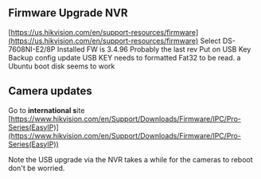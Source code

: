 


## Firmware Upgrade NVR
[https://us.hikvision.com/en/support-resources/firmware](https://us.hikvision.com/en/support-resources/firmware)
Select DS-7608NI-E2/8P
Installed FW is 3.4.96 Probably the last rev
Put on USB Key
Backup config
update
USB KEY needs to formatted Fat32 to be read.  a Ubuntu boot disk seems to work

## Camera updates
Go to **international s**ite
[https://www.hikvision.com/en/Support/Downloads/Firmware/IPC/Pro-Series(EasyIP)](https://www.hikvision.com/en/Support/Downloads/Firmware/IPC/Pro-Series(EasyIP))

Note the USB upgrade via the NVR takes a while for the cameras to reboot don't be worried.

<!--stackedit_data:
eyJoaXN0b3J5IjpbODkyMDE3MjMsLTc2MjAyMzU4NCwxMzQ0MD
AxNjY5LDExOTM3NzcwODEsMTgwOTE4MzAxXX0=
-->
